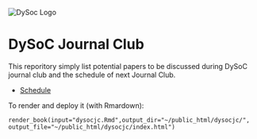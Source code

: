 ![DySoc Logo](http://www.dysoc.org/images/dysocbanner.png)


# DySoC Journal Club

This reporitory simply list potential papers to be discussed during DySoC journal club and the schedule of next Journal Club.  


* [Schedule](schedule.Rmd)

To render and deploy it (with Rmardown):

```
render_book(input="dysocjc.Rmd",output_dir="~/public_html/dysocjc/", output_file="~/public_html/dysocjc/index.html")
```

